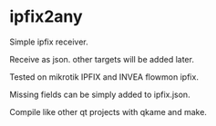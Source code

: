 # ipfix2any

Simple ipfix receiver.

Receive as json. other targets will be added later.

Tested on mikrotik IPFIX and INVEA flowmon ipfix.

Missing fields can be simply added to ipfix.json.

Compile like other qt projects with qkame and make.
